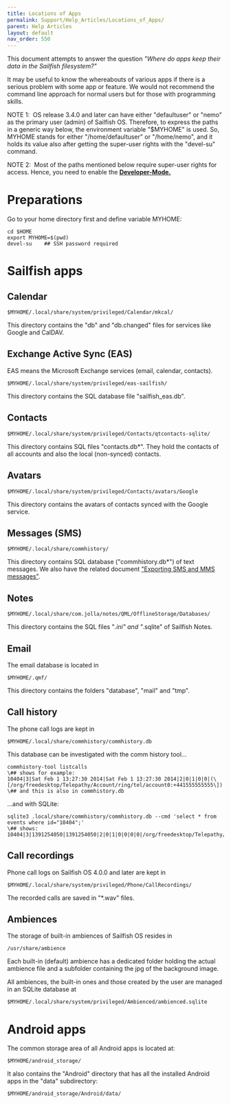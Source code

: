 ```yaml
---
title: Locations of Apps
permalink: Support/Help_Articles/Locations_of_Apps/
parent: Help Articles
layout: default
nav_order: 550
---
```


This document attempts to answer the question _"Where do apps keep their data in the Sailfish filesystem?"_

It may be useful to know the whereabouts of various apps if there is a serious problem with some app or feature. We would not recommend the command line approach for normal users but for those with programming skills.

NOTE 1:  OS release 3.4.0 and later can have either "defaultuser" or "nemo" as the primary user (admin) of Sailfish OS. Therefore, to express the paths in a generic way below, the environment variable "$MYHOME" is used. So, MYHOME stands for either "/home/defaultuser" or "/home/nemo", and it holds its value also after getting the super-user rights with the "devel-su" command.

NOTE 2:  Most of the paths mentioned below require super-user rights for access. Hence, you need to enable the **[Developer-Mode.](/Support/Help_Articles/Enabling_Developer_Mode/)**

# Preparations

Go to your home directory first and define variable MYHOME:

```
cd $HOME
export MYHOME=$(pwd)
devel-su    ## SSH password required 
```

# Sailfish apps

## Calendar

```
$MYHOME/.local/share/system/privileged/Calendar/mkcal/
```

This directory contains the "db" and "db.changed" files for services like Google and CalDAV.

## Exchange Active Sync (EAS)

EAS means the Microsoft Exchange services (email, calendar, contacts).

```
$MYHOME/.local/share/system/privileged/eas-sailfish/
```

This directory contains the SQL database file "sailfish_eas.db".

## Contacts

```
$MYHOME/.local/share/system/privileged/Contacts/qtcontacts-sqlite/  
```

This directory contains SQL files "contacts.db*". They hold the contacts of all accounts and also the local (non-synced) contacts.

## Avatars
```
$MYHOME/.local/share/system/privileged/Contacts/avatars/Google
```

This directory contains the avatars of contacts synced with the Google service.

## Messages (SMS)
```
$MYHOME/.local/share/commhistory/
```

This directory contains SQL database ("commhistory.db*") of text messages. We also have the related document ["Exporting SMS and MMS messages"](https://jolla.zendesk.com/hc/en-us/articles/203569178).

## Notes
```
$MYHOME/.local/share/com.jolla/notes/QML/OfflineStorage/Databases/
```

This directory contains the SQL files "*.ini" and "*.sqlite" of Sailfish Notes.

## Email

The email database is located in
```
$MYHOME/.qmf/
```

This directory contains the folders "database", "mail" and "tmp".

## Call history

The phone call logs are kept in

```
$MYHOME/.local/share/commhistory/commhistory.db
```

This database can be investigated with the comm history tool...

```
commhistory-tool listcalls    
\## shows for example:
10404|3|Sat Feb 1 13:27:30 2014|Sat Feb 1 13:27:30 2014|2|0|1|0|0|(\[/org/freedesktop/Telepathy/Account/ring/tel/account0:+441555555555\])||||-1|||0|0|0|0|0|0||
\## and this is also in commhistory.db  
```

...and with SQLite:

```
sqlite3 .local/share/commhistory/commhistory.db --cmd 'select * from events where id="10404";'
\## shows:
10404|3|1391254050|1391254050|2|0|1|0|0|0|0|/org/freedesktop/Telepathy/Account/ring/tel/account0|+44555555555||||||0||||0|0||||0|0|0||0|0|0
```

## Call recordings

Phone call logs on Sailfish OS 4.0.0 and later are kept in
```
$MYHOME/.local/share/system/privileged/Phone/CallRecordings/
```

The recorded calls are saved in "*.wav" files.

## Ambiences

The storage of built-in ambiences of Sailfish OS resides in
```
/usr/share/ambience
```

Each built-in (default) ambience has a dedicated folder holding the actual ambience file and a subfolder containing the jpg of the background image.

All ambiences, the built-in ones and those created by the user are managed in an SQLite database at
```
$MYHOME/.local/share/system/privileged/Ambienced/ambienced.sqlite
```
  


# Android apps

The common storage area of all Android apps is located at:
```
$MYHOME/android_storage/
```

It also contains the "Android" directory that has all the installed Android apps in the "data" subdirectory:
```
$MYHOME/android_storage/Android/data/
```


